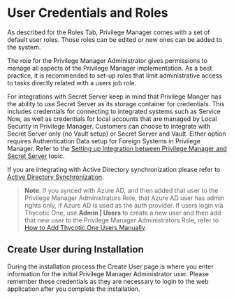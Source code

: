 [title]: # (User Credentials)
[tags]: # (establish)
[priority]: # (2)
# User Credentials and Roles

As described for the Roles Tab, Privilege Manager comes with a set of default user roles. Those roles can be edited or new ones can be added to the system.

The role for the Privilege Manager Administrator gives permissions to manage all aspects of the Privilege Manager implementation. As a best practice, it is recommended to set-up roles that limit administrative access to tasks directly related with a users job role.

For integrations with Secret Server keep in mind that Privilege Manger has the ability to use Secret Server as its storage container for credentials. This includes credentials for connecting to integrated systems such as Service Now, as well as credentials for local accounts that are managed by Local Security in Privilege Manager. Customers can choose to integrate with Secret Server only (no Vault setup) or Secret Server and Vault. Either option requires Authentication Data setup for Foreign Systems in Privilege Manager. Refer to the [Setting up Integration between Privilege Manager and Secret Server](../../../integration/thycotic/set-up-pm-ss-integration.md) topic.

If you are integrating with Active Directory synchronization please refer to [Active Directory Synchronization](../../../local-security/ad-sync.md).

>**Note**:
>If you synced with Azure AD, and then added that user to the Privilege Manager Administrators Role, that Azure AD user has admin rights only, if Azure AD is used as the auth provider. If users login via Thycotic One, use __Admin | Users__ to create a new user and then add that new user to the Privilege Manager Administrators Role, refer to [How to Add Thycotic One Users Manually](../../../admin/users/index.md).

## Create User during Installation

During the installation process the Create User page is where you enter information for the initial Privilege Manager Administrator user. Please remember these credentials as they are necessary to login to the web application after you complete the installation.
